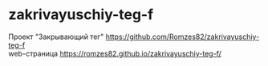 # zakrivayuschiy-teg-f  
Проект "Закрывающий тег"
https://github.com/Romzes82/zakrivayuschiy-teg-f  
web-страница
https://romzes82.github.io/zakrivayuschiy-teg-f/

